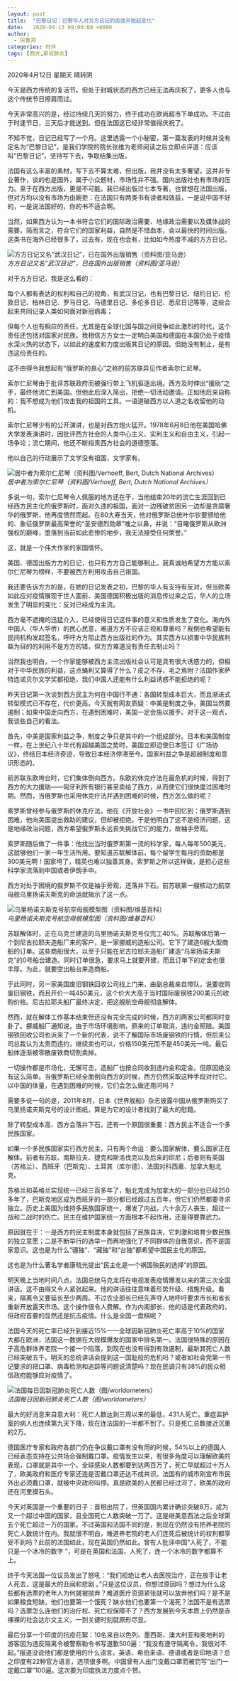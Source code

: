 ```yaml
---
layout: post
title:  "巴黎日记：巴黎华人对方方日记的态度开始起变化"
date:   2020-04-13 09:00:00 +0800
author: 
  - 宋鲁郑
categories: 时评
tags: [西方,新冠肺炎]
---
```

2020年4月12日 星期天 晴转阴

今天是西方传统的复活节。但处于封城状态的西方已经无法再庆祝了，更多人也与这个传统节日擦肩而过。

今天非常高兴的是，经过持续几天的努力，终于成功在欧尚超市下单成功。不过由于时逢节日，三天后才能送到。但在法国这已经非常值得庆祝了。

不知不觉，日记已经写了一个月。这里透露一个小秘密，第一篇发表的时候并没有定名为“巴黎日记”，是我们学院的院长张维为老师阅读之后立即点评道：应该叫“巴黎日记”，坚持写下去，争取结集出版。

法国有这么丰富的素材，写下去不算太难，但出版，我并没有太多奢望。这并非专业著作，谈的也是国外，属于小众题材，市场性并不强。国内出版社也有市场的压力。至于在西方出版，更是不可能。我已经出版过七本专著，也曾想在法国出版，但对方均以没有市场为由婉拒：在法国只有两类书有读者和效益，一是说中国不好的，一是说法国好的，你的书不适合啊。

当然，如果西方认为一本书符合它们的国际政治需要、地缘政治需要以及媒体战的需要，简而言之，符合它们的国家利益，自然是不惜血本，会以最快的时间出版。这类书在海外已经很多了，过去有，现在也会有，比如如今热度不减的方方日记。

![方方日记又名“武汉日记”，已在国外出版销售（资料图/亚马逊）]({{site.url}}/assets/images/20200413081031971.png)  
*方方日记又名“武汉日记”，已在国外出版销售（资料图/亚马逊）*

对于方方日记，我是这么看的：

每个人都有表达的权利和自己的视角，有武汉日记，也有巴黎日记、纽约日记、伦敦日记、柏林日记、罗马日记、马德里日记、多伦多日记、悉尼日记等等，这些合起来共同记录人类如何面对新冠病毒；

但每个人也有相应的责任，尤其是在全球化国与国之间竞争如此激烈的时代，这个责任还包括对国家对民族。我相信方方女士一定明白美国和德国在本国仍处于疫情水深火热的状态下，以如此的速度和力度出版其日记的原因。但她没有制止，是有违这份责任的。

这不由得令我想起有“俄罗斯的良心”之称的前苏联异见作者索尔仁尼琴。

索尔仁尼琴由于批评苏联政府而被强行带上飞机驱逐出境。西方及时伸出“援助”之手，最终他流亡到美国。但他此后深入简出，拒绝一切活动邀请。正如他后来自称的：我不想成为他们攻击我的祖国的工具。一语道破西方以人道之名收留他的动机。

索尔仁尼琴少有的公开演讲，也是对西方炮火猛开。1978年6月8日他在美国哈佛大学发表演讲时，因批评西方社会的人类中心主义、实利主义和自由主义，引起一场争论；流亡期间，他还不断指责西方社会的道德堕落。

他以自己的行动展示了文学没有祖国，文学家有。

![居中者为索尔仁尼琴（资料图/Verhoeff, Bert, Dutch National Archives）]({{site.url}}/assets/images/20200413080712382.jpg)  
*居中者为索尔仁尼琴（资料图/Verhoeff, Bert, Dutch National Archives）*

多说一句，索尔仁尼琴令人佩服的地方还在于，当他结束20年的流亡生涯回到已经西方民主化的俄罗斯时，面对久违的祖国，面对一边残破贫困另一边却是贪腐奢华的俄罗斯，他再度愤然而起。在80大寿当天，他对俄罗斯总统叶尔钦要颁给他的、象征俄罗斯最高荣誉的“圣安德烈勋章”嗤之以鼻，并说：“目睹俄罗斯从欧洲强权的巅峰，堕落到当前如此悲惨的地步，我无法接受任何荣誉。”

这，就是一个伟大作家的家国情怀。

美国、德国出版方方的日记，也只有方方自己能够制止。我真诚地希望方方能以索尔仁尼琴为榜样，不要被西方利用攻击自己祖国。

我还要告诉方方的是，在她的日记发表之初，巴黎的华人有支持有反对，但当欧美如此应对疫情展现于世人面前、美国德国积极出版的消息传过来之后，华人的立场发生了明显的变化：反对已经成为主流。

西方毫不遮掩的迅猛介入，已经使得日记这件事的意义和性质发生了变化。海内外中国人（华人华侨）的民心民意，难道方方不应该正视和尊重吗？我倒也希望能有民间机构发起签名，呼吁方方阻止西方出版社的作为。其实西方以损害中华民族利益为目的的利用不是方方的错，但方方难道没有责任去制止吗？

当然我也明白，一个作家能够被西方主流出版社会认可是具有很大诱惑力的，但相对于中华民族的利益，这点蝇利又算得了什么？皮之不存，毛之焉附？法国作家萨特连诺贝尔文学奖都拒绝，我们中国人还能有什么利益诱惑不能拒绝的呢？

昨天日记第一次谈到西方民主为何在中国行不通：各国转型成本巨大，而且渐进式转型模式已不存在，代价更高。今天就有网友质疑：中美是制度之争，美国当然要遏制；如果中国走向西方，在遇到困难时，美国一定会施以援手。对于这一观点，我谈些自己的看法。

首先，中美是国家利益之争，制度之争只是其中的一个组成部分。日本和美国制度一样，在上世纪八十年代有超越美国之势时，美国立即迫使日本签订《广场协议》，终结日本经济奇迹，导致日本经济停滞至今。国家利益之争是超越制度和意识形态的。

前苏联东欧垮台时，它们集体倒向西方。东欧的休克疗法在最危机的时候，得到了西方的大力援助——匈牙利所有银行甚至卖给了西方，从而使它们很快度过困难时期。然而，当俄罗斯也采用休克疗法并遇到困难的时候，西方怎么做的呢？

索罗斯曾经参与俄罗斯的休克疗法，他在《开放社会》一书中回忆到：俄罗斯遇到困难，他向美国提出救助的建议，但却被拒绝。于是他明白了这不是经济问题，这是地缘政治问题，西方希望俄罗斯永远丧失挑战它们的能力，故袖手旁观。

索罗斯随后做了一件事：他找出当时俄罗斯第一流的科学家，每人每年500美元，这就够他们一家一年生活所用。要知道苏联解体前，每个留学生每月的资助都是300美元啊！国家垮了，精英也难以独善其身。索罗斯之所以这样做，是担心这些科学家流落到中国或者伊朗手中。

西方对处于困境的俄罗斯不仅是袖手旁观，还落井下石。前苏联第一艘核动力航空母舰乌里扬诺夫斯克的命运就揭示了这一点。

![乌里杨诺夫斯克号航空母舰模型图（资料图/维基百科）]({{site.url}}/assets/images/20200413081319956.jpg)  
*乌里杨诺夫斯克号航空母舰模型图（资料图/维基百科）*

苏联解体时，正在乌克兰建造的乌里扬诺夫斯克号仅完工40%。苏联解体后第一个到尼古拉耶夫造船厂来的客户，是一家挪威的造船公司。它下了建造6艘大型商船的订单。这些商船很大，以至于只能在尼古拉耶夫造船厂建造“乌里扬诺夫斯克”的0号船台建造。同时订单很急，要求马上就要开建，而且订单下的定金也很丰厚。为此，就要空出船台来造商船。

于此同时，另一家美国废旧钢铁回收公司找上门来，由副总裁亲自带队，说要收购废旧钢铁，而且开价一吨450美元，这个价大大高于当时国际废钢铁200美元的收购价格。尼古拉耶夫船厂最终决定，把这艘航空母舰彻底解体。

然而，就在解体工作基本结束但还没有完全完成的时候，西方的两家公司都同时变卦了。挪威船厂通知说，由于市场环境影响，原来的订单取消，违约金照赔。美国钢铁回收公司也派来了一个新的代表，说不了解国际市场废钢铁的行情，但后来公司总裁认为太贵而违约，继续卖也可以，价格150美元而不是450美元一吨。最后船体逐渐被零散废铁商切割卖掉。

一切操作都是市场化，无懈可击，造船厂也按合同收到违约金和定金。但原因绝没有这么简单。当俄罗斯已经全面倒向西方的时候，西方仍然采取这种手段对付它。以中国的体量，在遇到困难的时候，它们会怎么做还用问吗？

需要多说一句的是，2011年8月，日本《世界舰船》杂志披露中国从俄罗斯购买了乌里扬诺夫斯克号的设计图纸，算是为它的设计者找到了最大的慰籍。

除了转型成本高、西方会落井下石，还有一个原因很重要：西方民主不适合一个多民族国家。

如果一个多民族国家实行西方民主，只有两个命运：要么国家解体，要么国家正在解体。前者有苏联、南斯拉夫、捷克和斯洛伐克以及后来的印尼；后者则有英国（苏格兰）、西班牙（巴斯克）、土耳其（库尔德）、法国对科西嘉、加拿大魁北克。

苏格兰和英格兰实现统一已经三百多年了，魁北克成为加拿大的一部分也已经250多年了，巴斯克地区成为西班牙的一部分都已经超过五百年，但它们仍然都要寻求独立。历史上美国为维持多民族国家统一，爆发了内战，六十余万人丧生，超过一战和二战时的伤亡。民主在维护国家统一方面根本不起作用，还是得要靠武力。

原因就在于：一是西方的民主制度本身就包括了民族自决，它刺激和培育少数民族的独立意愿；二是不断举行的选举一而再地强化了不同群体的自我意识，而不是国家意识。这也是为什么“疆独”、“藏独”和“台独”都希望中国民主化的原因。

这也是为什么著名学者康晓光提出“民主化是一个祸国殃民的选择”的原因。

明天晚上当地时间八点，法国总统马克龙将在电视发表疫情爆发以来的第三次全国讲话。这不由得又令人紧张起来。他的讲话往往意味着形势升级、措施升级。看来，隔离令又要延长至少两周。不过农业部长已经先声夺人地呼吁要求市长和省长重新开放露天市场。这个操作很令人费解。作为内阁部长，他的话是代表政府的，但政府首要的显然还是抗击疫情。什么是全国一盘棋呢？

法国今天的死亡率已经升到接近15%——全球因新冠肺炎死亡率高于10%的国家大都在欧洲，法国这一数据在大规模爆发的国家中排名第一。法国很特殊的原因在于高危群体养老院一个接一个陷落，到现在也没有得到有效遏制，最新其死亡人数已经突破五千。明天的总统讲话会提到这一国耻般的危机吗？或者如社会党第一书记要求的把口罩、病毒检测和追踪等问题说清楚吗？现在民调只有38%的民众相信政府能够应对疫情了。

![法国每日因新冠肺炎死亡人数（图/worldometers）]({{site.url}}/assets/images/20200413081546691.png)  
*法国每日因新冠肺炎死亡人数（图/worldometers）*

最大的好消息来自意大利：死亡人数达到三周以来的最低，431人死亡。重症监护室的病人也连续第九天下降，现在连法国的一半都不到了。只是死亡总数接近沉重的2万。

德国医疗专家和政府各部门仍在争议戴口罩有没有用的时候，54%以上的德国人已经表态支持在公共场合强制戴口罩。疫情发生以来，有很多角度可以理解欧美的表现，口罩就是其中一个。全球感染人数都要到达两百万了，死亡早就超过十万人了，欧美政府和医疗专家还连是否戴口罩还达不成共识。法国有的城市刚宣布市民外出必须戴口罩，就被中央政府叫停。真是欧美的人民都已经过河了，欧美的政府还在河里摸石头。

今天对英国是一个重要的日子：首相出院了，但英国国内累计确诊突破8万，成为又一个超过中国的国家，且全国死亡人数突破一万了。这是继美意西法之后全球第五个死亡超过一万的国家。不过英国和法国不同的是，到现在仍然没有把养老院的死亡人数统计在内。我就很不明白，难道养老院的老人们连死后被统计的权利都享受不到吗？此前的法国如此，现在英国仍然如此。曾有人批评中国“人死了，不能只是一个冰冷的数字 ”，可是在英国和法国，人死了，连一个冰冷的数字都算不上。

终于今天法国一位议员发出了怒吼：“我们拒绝让老人去医院治疗，正在放手让老人死去，这是最大的丑闻和悲剧 。”只是这位议员，你想过原因吗？想过为什么这些都有选票的老年人为何就被抛弃？难道医疗资源紧张就可以放弃他们吗？是不是如果粮食短缺，他们也要第一个饿死？缺水他们也要第一个渴死？法国不是有选票吗？选票怎么连他们的治疗权、死亡权保障不了？西方发展到今天本质上仍然是赤裸裸的社会达尔文主义，一到关键时刻就原形尽显。

最后分享一个印度的抗疫花絮：10名来自以色列、墨西哥、澳大利亚和奥地利的游客因为违反隔离令被警察勒令书写道歉500遍：“我没有遵守隔离令，我很对不起。”报道没说他们都是使用的什么语言。英语、希伯来语、德语或者是印地语？总之印度有22种官方语言，选项很多啊。中国曾有人出门没戴口罩而被罚写“出门一定戴口罩”100遍。这次要为印度执法力度点个赞。